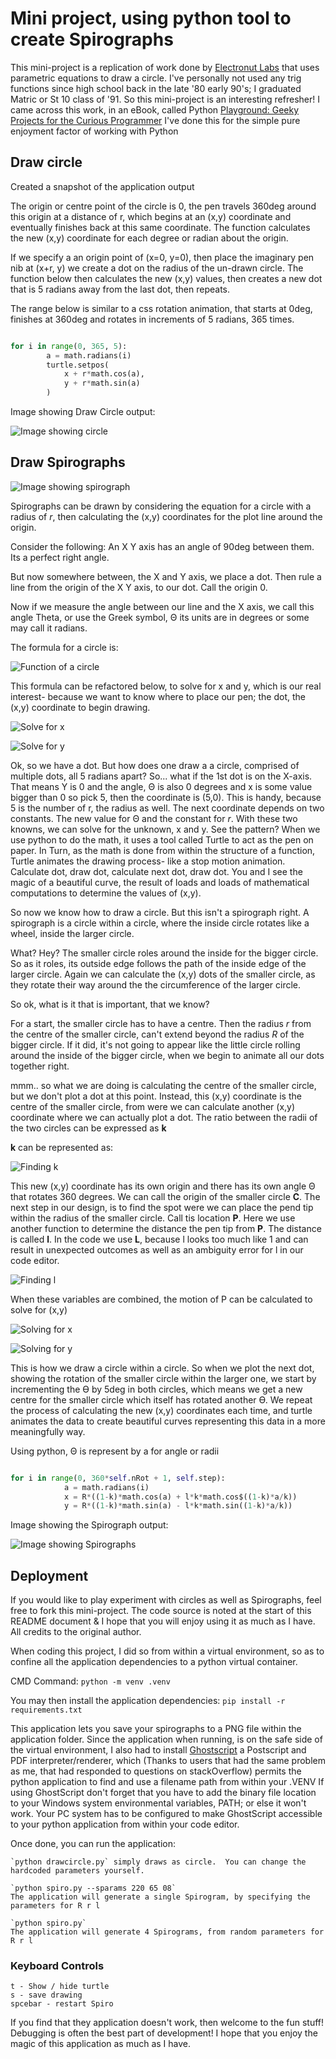 # Mini project, using python tool to create Spirographs

This mini-project is a replication of work done by [Electronut Labs](http://electronut.in/) that uses parametric equations to draw a circle.
I've personally not used any trig functions since high school back in the late '80 early 90's; I graduated Matric or St 10 class of '91.  So this mini-project is an interesting refresher!
I came across this work, in an eBook, called Python [Playground: Geeky Projects for the Curious Programmer](https://g.co/kgs/quxp9B)
I've done this for the simple pure enjoyment factor of working with Python

## Draw circle

Created a snapshot of the application output

The origin or centre point of the circle is 0, the pen travels 360deg around this origin at a distance of r, which begins at an (x,y) coordinate and eventually finishes back at this same coordinate.  The function calculates the new (x,y) coordinate for each degree or radian about the origin.

If we specify a an origin point of (x=0, y=0), then place the imaginary pen nib at (x+r, y) we create a dot on the radius of the un-drawn circle.  The function below then calculates the new (x,y) values, then creates a new dot that is 5 radians away from the last dot, then repeats.

The range below is similar to a css rotation animation, that starts at 0deg, finishes at 360deg and rotates in increments of 5 radians, 365 times.

```` python

for i in range(0, 365, 5):
        a = math.radians(i)
        turtle.setpos(
            x + r*math.cos(a),
            y + r*math.sin(a)
        )

````

Image showing Draw Circle output:

![Image showing circle](https://github.com/ddeveloper72/spirographs-py/blob/main/images/drawcircle.png "Image showing Draw Circle output")

## Draw Spirographs

![Image showing spirograph](https://github.com/ddeveloper72/spirographs-py/blob/main/images/spiro-sample.png "Image showing Spirograph")

Spirographs can be drawn by considering the equation for a circle with a radius of *r*, then calculating the (x,y) coordinates for the plot line around the origin.


Consider the following:
An X Y axis has an angle of 90deg between them.  Its a perfect right angle.

But now somewhere between, the X and Y axis, we place a dot.  Then rule a line from the origin of the X Y axis, to our dot.  Call the origin 0.

Now if we measure the angle between our line and the X axis, we call this angle Theta, or use the Greek symbol, &#920; its units are in degrees or some may call it radians.

The formula for a circle is:


![Function of a circle](https://latex.codecogs.com/png.latex?\dpi{400}x^2+y^2=r^2 "Function of a circle")

This formula can be refactored below, to solve for x and y, which is our real interest- because we want to know where to place our pen; the dot, the (x,y) coordinate to begin drawing.

![Solve for x](https://latex.codecogs.com/png.latex?\dpi{400}y=rcos(\theta)) 

![Solve for y](https://latex.codecogs.com/png.latex?\dpi{400}x=rsin(\theta))



Ok, so we have a dot.  But how does one draw a a circle, comprised of multiple dots, all 5 radians apart? So... what if the 1st dot is on the X-axis.  That means Y is 0 and the angle, &#920; is also 0 degrees and x is some value bigger than 0  so pick 5, then the coordinate is (5,0).  This is handy, because 5 is the number of r, the radius as well.
The next coordinate depends on two constants.  The new value for &#920; and the constant for *r*.  With these two knowns, we can solve for the unknown, x and y.  See the pattern?  When we use python to do the math, it uses a tool called Turtle to act as the pen on paper.  In Turn, as the math is done from within the structure of a function, Turtle animates the drawing process- like a stop motion animation. Calculate dot, draw dot, calculate next dot, draw dot.  You and I see the magic of a beautiful curve, the result of loads and loads of mathematical computations to determine the values of (x,y).

So now we know how to draw a circle.  But this isn't a spirograph right.  A spirograph is a circle within a circle, where the inside circle rotates like a wheel, inside the larger circle.  

What? Hey?  The smaller circle roles around the inside for the bigger circle.  So as it roles, its outside edge follows the path of the inside edge of the larger circle.  Again we can calculate the (x,y) dots of the smaller circle, as they rotate their way around the the circumference of the larger circle.

So ok, what is it that is important, that we know?

For a start, the smaller circle has to have a centre.  Then the radius *r* from the centre of the smaller circle, can't extend beyond the radius *R* of the bigger circle.  If it did, it's not going to appear like the little circle rolling around the inside of the bigger circle, when we begin to animate all our dots together right.  

mmm.. so what we are doing is calculating the centre of the smaller circle, but we don't plot a dot at this point.  Instead, this (x,y) coordinate is the centre of the smaller circle, from were we can calculate another (x,y) coordinate where we can actually plot a dot.  The ratio between the radii of the two circles can be expressed as **k**

**k** can be represented as:

![Finding k](https://latex.codecogs.com/png.latex?\dpi{400}k=\frac{r}{R} "Ratio between the radii of the two circles")


This new (x,y) coordinate has its own origin and there has its own angle &#920; that rotates 360 degrees.  We can call the origin of the smaller circle **C**.   The next step in our design, is to find the spot were we can place the pend tip within the radius of the smaller circle.  Call tis location **P**.  Here we use another function to determine the distance the pen tip from **P**.  The distance is called **l**.  In the code we use **L**, because l looks too much like 1 and can result in unexpected outcomes as well as an ambiguity error for l in our code editor.

![Finding l](https://latex.codecogs.com/png.latex?\dpi{400}l=\frac{PC}{r})


When these variables are combined, the motion of P can be calculated to solve for (x,y)


![Solving for x](https://latex.codecogs.com/png.latex?\dpi{400}x=R((1-k)\cos(\theta)+Lk\cos(\frac{1-k}{k}\theta))) 

![Solving for y](https://latex.codecogs.com/png.latex?\dpi{400}y=R((1-k)\cos(\theta)+Lk\sin(\frac{1-k}{k}\theta)))

This is how we draw a circle within a circle.  So when we plot the next dot, showing the rotation of the smaller circle within the larger one, we start by incrementing the ϴ by 5deg in both circles, which means we get a new centre for the smaller circle which itself has rotated another ϴ.  We repeat the process of calculating the new (x,y) coordinates each time, and turtle animates the data to create beautiful curves representing this data in a more meaningfully way.


Using python, &#920; is represent by a for angle or radii

```` python

for i in range(0, 360*self.nRot + 1, self.step):
            a = math.radians(i)
            x = R*((1-k)*math.cos(a) + l*k*math.cos$((1-k)*a/k))
            y = R*((1-k)*math.sin(a) - l*k*math.sin((1-k)*a/k))

````

Image showing the Spirograph output:

![Image showing Spirographs](https://github.com/ddeveloper72/spirographs-py/blob/main/images/spiro-28Mar2021-234220.png "Image showing Turtle Spirographs")

## Deployment

If you would like to play experiment with circles as well as Spirographs, feel free to fork this mini-project.  The code source is noted at the start of this README document & I hope that you will enjoy using it as much as I have.  All credits to the original author.

When coding this project, I did so from within a virtual environment, so as to confine all the application dependencies to a python virtual container.

CMD Command:
`python -m venv .venv`

You may then install the application dependencies:
`pip install -r requirements.txt`

This application lets you save your spirographs to a PNG file within the application folder.  Since the application when running, is on the safe side of the virtual environment, I also had to install [Ghostscript](https://www.ghostscript.com/index.html) a Postscript and PDF interpreter/renderer, which (Thanks to users that had the same problem as me, that had responded to questions on stackOverflow) permits the python application to find and use a filename path from within your .VENV  If using GhostScript don't forget that you have to add the binary file location to your Windows system environmental variables, PATH; or else it won't work.  Your PC system has to be configured to make GhostScript accessible to your python application from within your code editor.

Once done, you can run the application:

    `python drawcircle.py` simply draws as circle.  You can change the hardcoded parameters yourself.

    `python spiro.py --sparams 220 65 08`  
    The application will generate a single Spirogram, by specifying the parameters for R r l

    `python spiro.py` 
    The application will generate 4 Spirograms, from random parameters for R r l
### Keyboard Controls

    t - Show / hide turtle
    s - save drawing
    spcebar - restart Spiro

If you find that they application doesn't work, then welcome to the fun stuff!  Debugging is often the best part of development!
I hope that you enjoy the magic of this application as much as I have.
